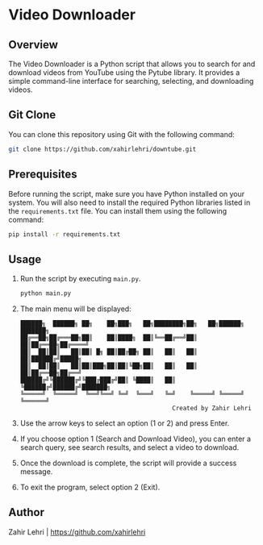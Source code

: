 # Video Downloader

## Overview

The Video Downloader is a Python script that allows you to search for and download videos from YouTube using the Pytube library. It provides a simple command-line interface for searching, selecting, and downloading videos.

## Git Clone

You can clone this repository using Git with the following command:

```bash
git clone https://github.com/xahirlehri/downtube.git
```
## Prerequisites

Before running the script, make sure you have Python installed on your system. You will also need to install the required Python libraries listed in the `requirements.txt` file. You can install them using the following command:

```bash
pip install -r requirements.txt
```

## Usage

1. Run the script by executing `main.py`.

   ```bash
   python main.py
   ```

2. The main menu will be displayed:

   ```
   ██████╗  ██████╗ ██╗    ██╗███╗   ██╗████████╗██╗   ██╗██████╗ ███████╗
   ██╔══██╗██╔═══██╗██║    ██║████╗  ██║╚══██╔══╝██║   ██║██╔══██╗██╔════╝
   ██║  ██║██║   ██║██║ █╗ ██║██╔██╗ ██║   ██║   ██║   ██║██████╔╝█████╗  
   ██║  ██║██║   ██║██║███╗██║██║╚██╗██║   ██║   ██║   ██║██╔══██╗██╔══╝  
   ██████╔╝╚██████╔╝╚███╔███╔╝██║ ╚████║   ██║   ╚██████╔╝██████╔╝███████╗
   ╚═════╝  ╚═════╝  ╚══╝╚══╝ ╚═╝  ╚═══╝   ╚═╝    ╚═════╝ ╚═════╝ ╚══════╝
                                             Created by Zahir Lehri
   ```

3. Use the arrow keys to select an option (1 or 2) and press Enter.

4. If you choose option 1 (Search and Download Video), you can enter a search query, see search results, and select a video to download.

5. Once the download is complete, the script will provide a success message.

6. To exit the program, select option 2 (Exit).


## Author

Zahir Lehri | https://github.com/xahirlehri
